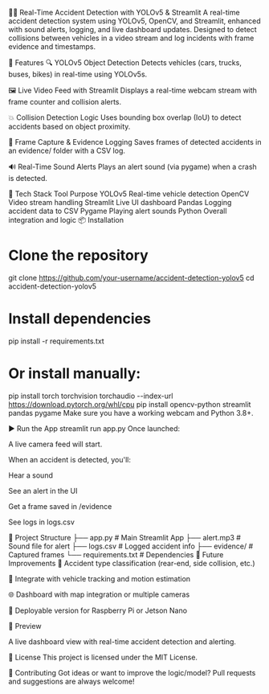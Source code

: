 🚗💥 Real-Time Accident Detection with YOLOv5 & Streamlit
A real-time accident detection system using YOLOv5, OpenCV, and Streamlit, enhanced with sound alerts, logging, and live dashboard updates. Designed to detect collisions between vehicles in a video stream and log incidents with frame evidence and timestamps.

🌟 Features
🔍 YOLOv5 Object Detection
Detects vehicles (cars, trucks, buses, bikes) in real-time using YOLOv5s.

🖼️ Live Video Feed with Streamlit
Displays a real-time webcam stream with frame counter and collision alerts.

💥 Collision Detection Logic
Uses bounding box overlap (IoU) to detect accidents based on object proximity.

📁 Frame Capture & Evidence Logging
Saves frames of detected accidents in an evidence/ folder with a CSV log.

🔊 Real-Time Sound Alerts
Plays an alert sound (via pygame) when a crash is detected.

🧠 Tech Stack
Tool	Purpose
YOLOv5	Real-time vehicle detection
OpenCV	Video stream handling
Streamlit	Live UI dashboard
Pandas	Logging accident data to CSV
Pygame	Playing alert sounds
Python	Overall integration and logic
📦 Installation
# Clone the repository
git clone https://github.com/your-username/accident-detection-yolov5
cd accident-detection-yolov5

# Install dependencies
pip install -r requirements.txt

# Or install manually:
pip install torch torchvision torchaudio --index-url https://download.pytorch.org/whl/cpu
pip install opencv-python streamlit pandas pygame
Make sure you have a working webcam and Python 3.8+.

▶️ Run the App
streamlit run app.py
Once launched:

A live camera feed will start.

When an accident is detected, you'll:

Hear a sound

See an alert in the UI

Get a frame saved in /evidence

See logs in logs.csv

📁 Project Structure
├── app.py              # Main Streamlit App
├── alert.mp3           # Sound file for alert
├── logs.csv            # Logged accident info
├── evidence/           # Captured frames
└── requirements.txt    # Dependencies
🔮 Future Improvements
🚦 Accident type classification (rear-end, side collision, etc.)

🧠 Integrate with vehicle tracking and motion estimation

🌐 Dashboard with map integration or multiple cameras

🧩 Deployable version for Raspberry Pi or Jetson Nano

📸 Preview

A live dashboard view with real-time accident detection and alerting.

📜 License
This project is licensed under the MIT License.

🤝 Contributing
Got ideas or want to improve the logic/model?
Pull requests and suggestions are always welcome!
